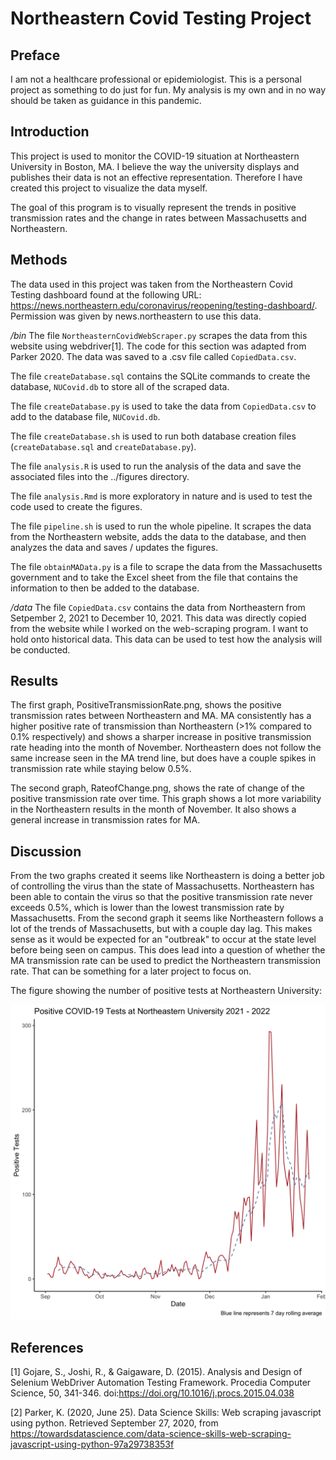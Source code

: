 # Northeastern Covid Testing Project

## Preface
I am not a healthcare professional or epidemiologist. This is a personal project 
as something to do just for fun. My analysis is my own and in no way should be 
taken as guidance in this pandemic.


## Introduction
This project is used to monitor the COVID-19 situation at Northeastern
University in Boston, MA. I believe the way the university displays and publishes
their data is not an effective representation. Therefore I have created this
project to visualize the data myself.

The goal of this program is to visually represent the trends in positive 
transmission rates and the change in rates between Massachusetts and Northeastern.


## Methods
The data used in this project was taken from the Northeastern Covid Testing 
dashboard found at the following URL: 
https://news.northeastern.edu/coronavirus/reopening/testing-dashboard/. 
Permission was given by news.northeastern to use this data.

*/bin*
The file `NortheasternCovidWebScraper.py` scrapes the data from this website using 
webdriver[1]. The code for this section was adapted from Parker 2020. The data 
was saved to a .csv file called `CopiedData.csv`.

The file `createDatabase.sql` contains the SQLite commands to create the database,
`NUCovid.db` to store all of the scraped data.

The file `createDatabase.py` is used to take the data from `CopiedData.csv` to
add to the database file, `NUCovid.db`.

The file `createDatabase.sh` is used to run both database creation files
(`createDatabase.sql` and `createDatabase.py`).

The file `analysis.R` is used to run the analysis of the data and save the
associated files into the ../figures directory.

The file `analysis.Rmd` is more exploratory in nature and is used to test the
code used to create the figures.

The file `pipeline.sh` is used to run the whole pipeline. It scrapes the data
from the Northeastern website, adds the data to the database, and then analyzes
the data and saves / updates the figures.

The file `obtainMAData.py` is a file to scrape the data from the Massachusetts
government and to take the Excel sheet from the file that contains the information
to then be added to the database.


*/data*
The file `CopiedData.csv` contains the data from Northeastern from Setpember 2,
2021 to December 10, 2021. This data was directly copied from the website while
I worked on the web-scraping program. I want to hold onto historical data. This
data can be used to test how the analysis will be conducted.


## Results
The first graph, PositiveTransmissionRate.png, shows the positive transmission 
rates between Northeastern and MA. MA consistently has a higher positive rate of 
transmission than Northeastern (>1% compared to 0.1% respectively) and shows a 
sharper increase in positive transmission rate heading into the month of November. 
Northeastern does not follow the same increase seen in the MA trend line, but 
does have a couple spikes in transmission rate while staying below 0.5%. 

The second graph, RateofChange.png, shows the rate of change of the positive 
transmission rate over time. This graph shows a lot more variability in the 
Northeastern results in the month of November. It also shows a general increase 
in transmission rates for MA.


## Discussion
From the two graphs created it seems like Northeastern is doing a better job of 
controlling the virus than the state of Massachusetts. Northeastern has been 
able to contain the virus so that the positive transmission rate never exceeds 
0.5%, which is lower than the lowest transmission rate by Massachusetts. From 
the second graph it seems like Northeastern follows a lot of the trends of 
Massachusetts, but with a couple day lag. This makes sense as it would be 
expected for an "outbreak" to occur at the state level before being seen on 
campus. This does lead into a question of whether the MA transmission rate can 
be used to predict the Northeastern transmission rate. That can be something for 
a later project to focus on.

The figure showing the number of positive tests at Northeastern University:

![Positive Tests](figures/PositiveTests.png)


## References
[1] Gojare, S., Joshi, R., &amp; Gaigaware, D. (2015). Analysis and Design of 
Selenium WebDriver Automation Testing Framework. Procedia Computer Science, 50, 
341-346. doi:https://doi.org/10.1016/j.procs.2015.04.038

[2] Parker, K. (2020, June 25). Data Science Skills: Web scraping javascript 
using python. Retrieved September 27, 2020, from
https://towardsdatascience.com/data-science-skills-web-scraping-javascript-using-python-97a29738353f

